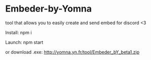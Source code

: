 # Embeder-by-Yomna
tool that allows you to easily create and send embed for discord <3

Install:
npm i

Launch:
npm start

or download .exe:
http://yomna.yn.fr/tool/Embeder_bY_beta1.zip
